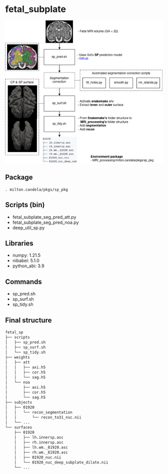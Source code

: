 # fetal_subplate
![](subplate.png)

## Package
```shell
. milton.candela/pkgs/sp_pkg
```

## Scripts (bin)
- fetal_subplate_seg_pred_att.py
- fetal_subplate_seg_pred_noa.py
- deep_util_sp.py

## Libraries
- numpy: 1.21.5
- nibabel: 5.1.0
- python_abi: 3.9

## Commands
- sp_pred.sh
- sp_surf.sh
- sp_tidy.sh

## Final structure

```shell
fetal_sp
├── scripts
│   ├── sp_pred.sh
│   ├── sp_surf.sh
│   └── sp_tidy.sh
├── weights
│   ├── att
│   │   ├── axi.h5
│   │   ├── cor.h5
│   │   └── sag.h5
│   └── noa
│       ├── axi.h5
│       ├── cor.h5
│       └── sag.h5
├── subjects
│   ├── 01920
│   │   └── recon_segmentation
│   │       └── recon_to31_nuc.nii
│   └── ...
└── surfaces
    ├── 01920
    │   ├── lh.innersp.asc
    │   ├── rh.innersp.asc
    │   ├── lh.wm._81920.asc
    │   ├── rh.wm._81920.asc
    │   ├── 01920_nuc.nii
    │   └── 01920_nuc_deep_subplate_dilate.nii
    └── ...
```
